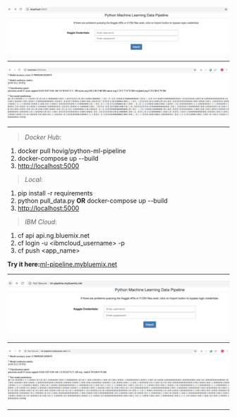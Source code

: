 ![](img/import_page.png)

<hr>

![](img/scores.png)

<hr>

> _Docker Hub_:

1) docker pull hovig/python-ml-pipeline
2) docker-compose up --build
3) [http://localhost:5000](http://localhost:5000)

> _Local_:

1) pip install -r requirements
2) python pull_data.py __OR__ docker-compose up --build
3) [http://localhost:5000](http://localhost:5000)

> _IBM Cloud_:

1) cf api api.ng.bluemix.net
2) cf login -u <ibmcloud_username> -p <password>
3) cf push <app_name>

<b>Try it here:</b>[ml-pipeline.mybluemix.net](http://ml-pipeline.mybluemix.net/)

<hr>

![](img/login_bx.png)

<hr>

![](img/scores_bx.png)

<hr>
